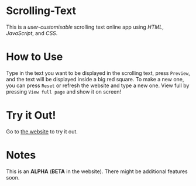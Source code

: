 # Scrolling-Text
This is a _user-customisable_ scrolling text online app using _HTML_, _JavaScript_, and _CSS_.
# How to Use
Type in the text you want to be displayed in the scrolling text, press `Preview`, and the text will be displayed inside a big red square.
To make a new one, you can press `Reset` or refresh the website and type a new one.
View full by pressing `View full page` and show it on screen!
# Try it Out!
Go to [the website](https://pro70crazy.wuaze.com/HTMLtest/scrolling_text/) to try it out.
# Notes
This is an **ALPHA** (**BETA** in the website). There might be additional features soon.
